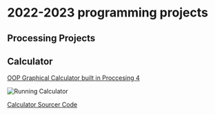 # 2022-2023 programming projects

## Processing Projects

## Calculator

[OOP Graphical Calculator built in Proccesing 4]()

![Running Calculator]()

[Calculator Sourcer Code]()
